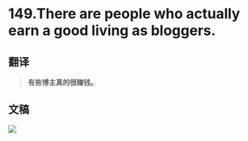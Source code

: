 # 149.There are people who actually earn a good living as bloggers.

## 翻译

> **有些博主真的很赚钱。**

## 文稿

![](https://cdn.jsdelivr.net/gh/imtianx/speaking180/img/149.jpg)

